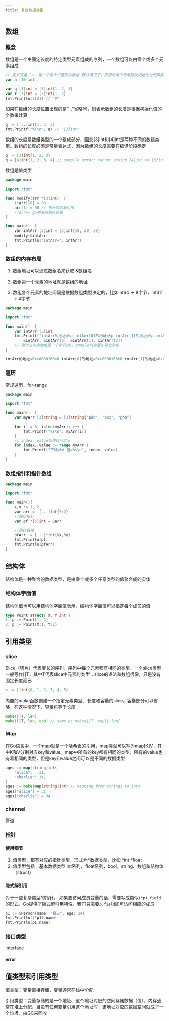 ```yaml
---
title: 复合数据类型
---
```


## 数组

### 概念
数组是一个由固定长度的特定类型元素组成的序列，一个数组可以由零个或多个元素组成
```go
// 定义变量 `a` 是一个有十个整数的数组 默认情况下，数组的每个元素都被初始化为元素类型对应的零值
var a [10]int
```

```go
var q [3]int = [3]int{1, 2, 3}
var r [3]int = [3]int{1, 2}
fmt.Println(r[2]) // "0"
```

如果在数组的长度位置出现的是“...”省略号，则表示数组的长度是根据初始化值的个数来计算
```go
q := [...]int{1, 2, 3}
fmt.Printf("%T\n", q) // "[3]int"
```

数组的长度是数组类型的一个组成部分，因此[3]int和[4]int是两种不同的数组类型。数组的长度必须是常量表达式，因为数组的长度需要在编译阶段确定
```go
q := [3]int{1, 2, 3}
q = [4]int{1, 2, 3, 4} // compile error: cannot assign [4]int to [3]int
```

数组是值类型
```go
package main

import "fmt"

func modify(arr *[3]int)  {
	(*arr)[0] = 80
	arr[1] = 90 // 指针隐式解引用
	//arr++ go中没有指针运算
}

func main()  {
	var intArr [3]int = [3]int{10, 20, 30}
	modify(&intArr)
	fmt.Println("intArr=", intArr)
}
```

### 数组的内存布局
1. 数组地址可以通过数组名来获取 &数组名

2. 数组第一个元素的地址就是数组的地址

3. 数组各个元素的地址间隔是依据数组类型决定的，比如int64 -> 8字节，int32 -> 4字节 ...

```go
package main

import "fmt"

func main()  {
	var intArr [3]int
	fmt.Printf("intArr的地址=%p intArr[0]的地址=%p intArr[1]的地址=%p intArr[2]的地址=%p",
		&intArr, &intArr[0], &intArr[1], &intArr[2])
	// 为什么内存地址是一个字节加1，google内存最小寻址单位
}
```

```go
intArr的地址=0xc0000160e0 intArr[0]的地址=0xc0000160e0 intArr[1]的地址=0xc0000160e8 intArr[2]的地址=0xc0000160f0
```

### 遍历
常规遍历、for-range
```go
package main

import "fmt"

func main()  {
	var myArr [3]string = [3]string{"pdd", "pxx", "pbb"}

	for i := 0; i<len(myArr); i++ {
		fmt.Printf("%s\n", myArr[i])
	}
	// index, value名称自行定义
	for index, value := range myArr {
		fmt.Printf("下标=%d 值=%s\n", index, value)
	}
}
```

### 数组指针和指针数组
```go
package main

import "fmt"

func main(){
	x,y := 1, 2
	var arr =  [...]int{5:2}
	//数组指针
	var pf *[6]int = &arr

	//指针数组
	pfArr := [...]*int{&x,&y}
	fmt.Println(pf)
	fmt.Println(pfArr)
}
```

## 结构体
结构体是一种聚合的数据类型，是由零个或多个任意类型的值聚合成的实体

### 结构体字面值
结构体值也可以用结构体字面值表示，结构体字面值可以指定每个成员的值
```go
type Point struct{ X, Y int }
1. p := Point{1, 2}
2. p := Point{X:1, Y:2}
```

## 引用类型

### slice
Slice（切片）代表变长的序列，序列中每个元素都有相同的类型。一个slice类型一般写作[]T，其中T代表slice中元素的类型；slice的语法和数组很像，只是没有固定长度而已

```go
s := []int{0, 1, 2, 3, 4, 5}
```

内置的make函数创建一个指定元素类型、长度和容量的slice。容量部分可以省略，在这种情况下，容量将等于长度

```go
make([]T, len)
make([]T, len, cap) // same as make([]T, cap)[:len]
```

### Map
在Go语言中，一个map就是一个哈希表的引用，map类型可以写为map[K]V，其中K和V分别对应key和value。map中所有的key都有相同的类型，所有的value也有着相同的类型，但是key和value之间可以是不同的数据类型

```go
ages := map[string]int{
    "alice":   31,
    "charlie": 34,
}
ages := make(map[string]int) // mapping from strings to ints
ages["alice"] = 31
ages["charlie"] = 34
```

### channel
管道

### 指针

#### 使用细节
1. 值类型，都有对应的指针类型，形式为*数据类型，比如 *int *float
2. 值类型包括：基本数据类型 int系列，float系列，bool，string、数组和结构体（struct）

#### 隐式解引用
对于一些复杂类型的指针， 如果要访问成员变量的话，需要写成类似`(*p).field`的形式，Go提供了隐式解引用特性，我们只需要`p.field`即可访问相应的成员

```go
p1 := &Person{name: "易天", age: 24}
fmt.Println((*p1).name)
fmt.Println(p1.name)
```

### 接口类型
interface

#### error

## 值类型和引用类型
值类型：变量直接存储，变量通常在栈中分配

引用类型：变量存储的是一个地址、这个地址对应的空间存储数据（值），内存通常在堆上分配，当没有任何变量引用这个地址时，该地址对应的数据空间就成了一个垃圾，由GC来回收
